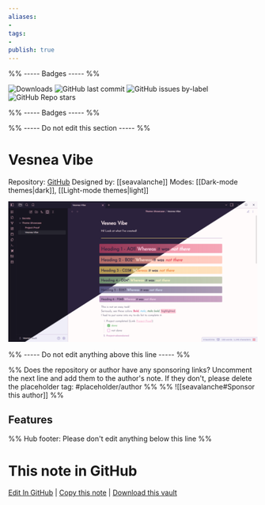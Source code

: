 ```yaml
---
aliases:
- 
tags: 
- 
publish: true
---
```


%% ----- Badges ----- %%

![Downloads](https://img.shields.io/badge/downloads-1295-573E7A?style=for-the-badge&logo=)
![GitHub last commit](https://img.shields.io/github/last-commit/seavalanche/vesnea-obsidian-theme?color=573E7A&label=last%20update&logo=github&style=for-the-badge)
![GitHub issues by-label](https://img.shields.io/github/issues/seavalanche/vesnea-obsidian-theme/help%20wanted?color=573E7A&logo=github&style=for-the-badge) 
![GitHub Repo stars](https://img.shields.io/github/stars/seavalanche/vesnea-obsidian-theme?color=573E7A&logo=github&style=for-the-badge)

%% ----- Badges ----- %%

%% ----- Do not edit this section ----- %%

# Vesnea Vibe

Repository: [GitHub](https://github.com/seavalanche/vesnea-obsidian-theme)
Designed by: [[seavalanche]]
Modes: [[Dark-mode themes|dark]], [[Light-mode themes|light]]



![screenshot](https://github.com/seavalanche/vesnea-obsidian-theme/raw/HEAD/store-display.png)

%% ----- Do not edit anything above this line ----- %% 

%% Does the repository or author have any sponsoring links? Uncomment the next line and add them to the author's note. If they don't, please delete the placeholder tag: #placeholder/author %%
%% ![[seavalanche#Sponsor this author]] %%


## Features



%% Hub footer: Please don't edit anything below this line %%

# This note in GitHub

<span class="git-footer">[Edit In GitHub](https://github.dev/obsidian-community/obsidian-hub/blob/main/02%20-%20Community%20Expansions/02.05%20All%20Community%20Expansions/Themes/Vesnea%20Vibe.md "git-hub-edit-note") | [Copy this note](https://raw.githubusercontent.com/obsidian-community/obsidian-hub/main/02%20-%20Community%20Expansions/02.05%20All%20Community%20Expansions/Themes/Vesnea%20Vibe.md "git-hub-copy-note") | [Download this vault](https://github.com/obsidian-community/obsidian-hub/archive/refs/heads/main.zip "git-hub-download-vault") </span>
